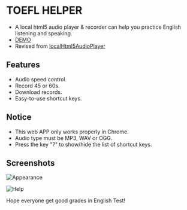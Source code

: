 TOEFL HELPER
=====================

* A local html5 audio player & recorder can help you practice English listening and speaking.
* [DEMO](https://pekdz.github.io/TOEFL-Helper/)
* Revised from [localHtml5AudioPlayer](https://github.com/599316527/localHtml5AudioPlayer)

## Features

* Audio speed control.
* Record 45 or 60s.
* Download records.
* Easy-to-use shortcut keys.

## Notice

* This web APP only works properly in Chrome.
* Audio type must be MP3, WAV or OGG.
* Press the key "?" to show/hide the list of shortcut keys.

## Screenshots

![Appearance](https://github.com/Pekdz/TOEFL-Helper/blob/master/Screenshot/TOEFL%20Helper.png)

![Help](https://github.com/Pekdz/TOEFL-Helper/blob/master/Screenshot/Help.png)

Hope everyone get good grades in English Test!
